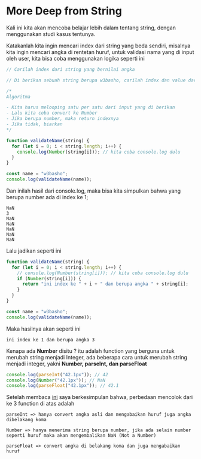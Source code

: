 # More Deep from String

Kali ini kita akan mencoba belajar lebih dalam tentang string, dengan menggunakan studi kasus tentunya.

Katakanlah kita ingin mencari index dari string yang beda sendiri, misalnya kita ingin mencari angka di rentetan huruf, untuk validasi nama yang di input oleh user, kita bisa coba menggunakan logika seperti ini

```javascript
// Carilah index dari string yang bernilai angka

// Di berikan sebuah string berupa w3basho, carilah index dan value dari string tersebut yang bernilai angka.

/*
Algoritma

- Kita harus melooping satu per satu dari input yang di berikan
- Lalu kita coba convert ke Number
- Jika berupa number, maka return indexnya
- Jika tidak, biarkan
*/

function validateName(string) {
  for (let i = 0; i < string.length; i++) {
    console.log(Number(string[i])); // kita coba console.log dulu
  }
}

const name = "w3basho";
console.log(validateName(name));
```

Dan inilah hasil dari console.log, maka bisa kita simpulkan bahwa yang berupa number ada di index ke 1;

```
NaN
3
NaN
NaN
NaN
NaN
NaN
```

Lalu jadikan seperti ini

```javascript
function validateName(string) {
  for (let i = 0; i < string.length; i++) {
    // console.log(Number(string[i])); // kita coba console.log dulu
    if (Number(string[i])) {
      return "ini index ke " + i + " dan berupa angka " + string[i];
    }
  }
}

const name = "w3basho";
console.log(validateName(name));
```

Maka hasilnya akan seperti ini

```
ini index ke 1 dan berupa angka 3
```

Kenapa ada **Number** disitu ? itu adalah function yang berguna untuk merubah string menjadi Integer, ada beberapa cara untuk merubah string menjadi integer, yakni **Number, parseInt, dan parseFloat**

```javascript
console.log(parseInt("42.1px")); // 42
console.log(Number("42.1px")); // NaN
console.log(parseFloat("42.1px")); // 42.1
```

Setelah membaca [ini](https://gomakethings.com/converting-strings-to-numbers-with-vanilla-javascript/) saya berkesimpulan bahwa, perbedaan mencolok dari ke 3 function di atas adalah

```
parseInt => hanya convert angka asli dan mengabaikan huruf juga angka dibelakang koma

Number => hanya menerima string berupa number, jika ada selain number seperti huruf maka akan mengembalikan NaN (Not a Number)

parseFloat => convert angka di belakang koma dan juga mengabaikan huruf
```

